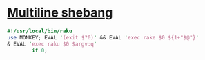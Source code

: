 [1]: https://rosettacode.org/wiki/Multiline_shebang

# [Multiline shebang][1]



```perl
#!/usr/local/bin/raku
use MONKEY; EVAL '(exit $?0)' && EVAL 'exec rake $0 ${1+"$@"}'
& EVAL 'exec raku $0 $argv:q'
        if 0;
```
